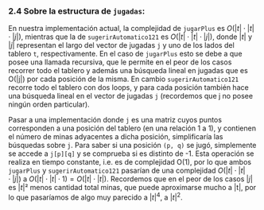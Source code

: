 ﻿### 2.4 Sobre la estructura de ``jugadas``:

En nuestra implementación actual, la complejidad de ``jugarPlus`` es $O(|t|\cdot|t|\cdot|j|)$,
mientras que la de ``sugerirAutomatico121`` es $O(|t|\cdot|t|\cdot|j|)$, donde $|t|$ y $|j|$
representan el largo del vector de jugadas ``j`` y uno de los lados del tablero ``t``,
respectivamente. En el caso de ``jugarPlus`` esto se debe a que posee una llamada recursiva, 
que le permite en el peor de los casos recorrer todo el tablero y además una búsqueda lineal 
en jugadas que es O(|j|) por cada posición de la misma. En cambio ``sugerirAutomatico121`` 
recorre todo el tablero con dos loops, y para cada posición también hace una búsqueda lineal
en el vector de jugadas ``j`` (recordemos que j no posee ningún orden particular). 

Pasar a una implementación donde ``j`` es una matriz cuyos puntos corresponden a una
posición del tablero (en una relación 1 a 1), y contienen el número de minas adyacentes
a dicha posición, simplificaría las búsquedas sobre ``j``. Para saber si una posición ``(p, q)`` 
se jugó, simplemente se accede a ``j[p][q]`` y se comprueba si es distinto de -1. 
Esta operación se realiza en tiempo constante, i.e. es de complejidad O(1), por lo que ambos
``jugarPlus`` y ``sugerirAutomatico121`` pasarían de una complejidad $O(|t|\cdot|t|\cdot|j|)$ a $O(|t|\cdot|t|\cdot 1) = O(|t|\cdot|t|)$.
Recordemos que en el peor de los casos $|j|$ es $|t|²$ menos cantidad total minas, que puede aproximarse mucho
a |t|, por lo que pasaríamos de algo muy parecido a $|t|^4$, a $|t|^2$.


